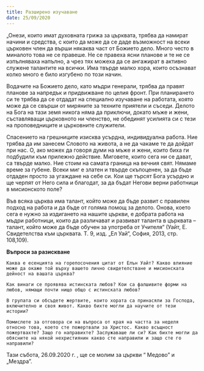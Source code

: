 ```yaml
---
title: Разширено изучаване
date: 25/09/2020
---
```


„Онези, които имат духовната грижа за църквата, трябва да намират начини и средства, с които да може да се даде възможност на всеки църковен член да върши някаква част от Божието дело. Много често в миналото това не се правеше. Не се правеха ясни планове и те не се изпълняваха напълно, а чрез тях можеха да се ангажират в активно служене талантите на всички. Има твърде малко хора, които осъзнават колко много е било изгубено по този начин.

Водачите на Божието дело, като мъдри генерали, трябва да правят планове за напредък и придвижване по целия фронт. При планирането си те трябва да се отдадат на специално изучаване на работата, която може да се свърши от миряните за техните приятели и съседи. Делото на Бога на тази земя никога няма да приключи, докато мъже и жени, съставляващи църковното ни членство, не обединят усилията си с тези на проповедниците и църковните служители.

Спасението на грешниците изисква усърдна, индивидуална работа. Ние трябва да им занесем Словото на живота, а не да чакаме те да дойдат при нас. О, ако можех да говоря думи на мъже и жени, които биха ги подбудили към прилежно действие. Миговете, които сега ни се дават, са твърде малко. Ние стоим на самата граница на вечния свят. Нямаме време за губене. Всеки миг е златен и твърде скъпоценен, за да бъде отдаден просто за угаждане на себе си. Кои ще търсят Бога усърдно и ще черпят от Него сила и благодат, за да бъдат Негови верни работници в мисионското поле?

Във всяка църква има талант, който може да бъде развит с правилен подход на работа и да бъде от голяма помощ за делото. Онова, което сега е нужно за издигането на нашите църкви, е добрата работа на мъдри работници, които да различават и развиват таланта в църквата – талант, който може да бъде обучен за употреба от Учителя“ (Уайт, Е. Свидетелства към църквата. Т. 9, изд. „Ел Уай“, София, 2013, стр. 108,109).

**Въпроси за разискване**

`Каква е есенцията на горепосочения цитат от Елън Уайт? Какво влияние може да окаже той върху вашето лично свидетелстване и мисионската дейност на вашата църква?`

`Как винаги се проявява истинската любов? Кои са фалшивите форми на любов, нямащи почти нищо общо с истинската любов?`

`В групата си обсъдете жертвите, които хората са принасяли за Господа, включително и своя живот. Какво бихте могли да научите от тези истории?`

`Помислете за отговора си на въпроса от края на частта за неделя относно това, което сте пожертвали за Христос. Какво всъщност пожертвахте? Защо го направихте? Заслужаваше ли си? Как бихте могли да обясните на някой нехристиянин какво сте направили и защо сте го направили?`

Тази събота, 26.09.2020 г. , ще се молим за църкви “ Медово” и „Мездра”.